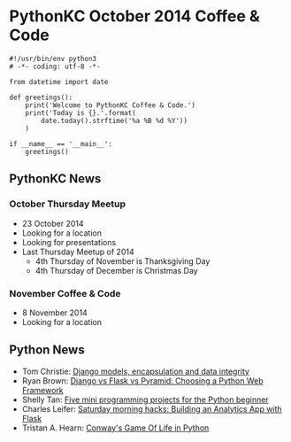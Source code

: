 # PythonKC October 2014 Coffee & Code

~~~~{python}
#!/usr/bin/env python3
# -*- coding: utf-8 -*-

from datetime import date

def greetings():
    print('Welcome to PythonKC Coffee & Code.')
    print('Today is {}.'.format(
        date.today().strftime('%a %B %d %Y'))
    )

if __name__ == '__main__':
    greetings()
~~~~

## PythonKC News

### October Thursday Meetup

* 23 October 2014
* Looking for a location
* Looking for presentations
* Last Thursday Meetup of 2014
    * 4th Thursday of November is Thanksgiving Day
    * 4th Thursday of December is Christmas Day

### November Coffee & Code

* 8 November 2014
* Looking for a location

## Python News

* Tom Christie: [Django models, encapsulation and data integrity](http://www.dabapps.com/blog/django-models-and-encapsulation/)
* Ryan Brown: [Django vs Flask vs Pyramid: Choosing a Python Web Framework](https://www.airpair.com/python/posts/django-flask-pyramid)
* Shelly Tan: [Five mini programming projects for the Python beginner](http://knightlab.northwestern.edu/2014/06/05/five-mini-programming-projects-for-the-python-beginner/)
* Charles Leifer: [Saturday morning hacks: Building an Analytics App with Flask](http://charlesleifer.com/blog/saturday-morning-hacks-building-an-analytics-app-with-flask/)
* Tristan A. Hearn: [Conway's Game Of Life in Python](http://www.tristanhearn.com/gameoflife)
